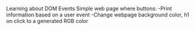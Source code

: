 Learning about DOM Events
Simple web page where buttons:
-Print information based on a user event
-Change webpage background color, h1 on click to a generated RGB color
